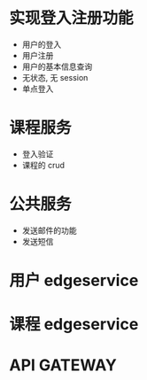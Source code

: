 # 实现登入注册功能
- 用户的登入
- 用户注册
- 用户的基本信息查询
- 无状态, 无 session
- 单点登入

# 课程服务
- 登入验证
- 课程的 crud

# 公共服务
- 发送邮件的功能
- 发送短信

# 用户 edgeservice
# 课程 edgeservice
# API GATEWAY